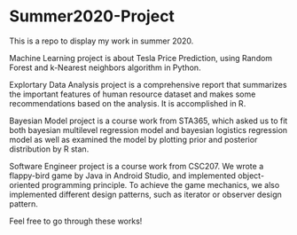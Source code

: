 # Summer2020-Project
This is a repo to display my work in summer 2020.

Machine Learning project is about Tesla Price Prediction, using Random Forest and k-Nearest neighbors algorithm in Python.

Explortary Data Analysis project is a comprehensive report that summarizes the important features of human resource dataset and makes some recommendations based on the analysis. It is accomplished in R.

Bayesian Model project is a course work from STA365, which asked us to fit both bayesian multilevel regression model and bayesian logistics regression model as well as examined the model by plotting prior and posterior distribution by R stan.

Software Engineer project is a course work from CSC207. We wrote a flappy-bird game by Java in Android Studio, and implemented object-oriented programming principle. To achieve the game mechanics, we also implemented different design patterns, such as iterator or observer design pattern.

Feel free to go through these works!
